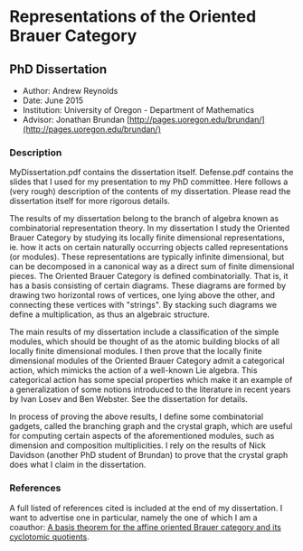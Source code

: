 # Representations of the Oriented Brauer Category

## PhD Dissertation

* Author: Andrew Reynolds
* Date: June 2015
* Institution: University of Oregon - Department of Mathematics
* Advisor: Jonathan Brundan [http://pages.uoregon.edu/brundan/](http://pages.uoregon.edu/brundan/)

### Description

MyDissertation.pdf contains the dissertation itself. Defense.pdf contains the slides that I used for my presentation to my PhD committee. Here follows a (very rough) description of the contents of my dissertation. Please read the dissertation itself for more rigorous details.

The results of my dissertation belong to the branch of algebra known as combinatorial representation theory. In my dissertation I study the Oriented Brauer Category by studying its locally finite dimensional representations, ie. how it acts on certain naturally occurring objects called representations (or modules). These representations are typically infinite dimensional, but can be decomposed in a canonical way as a direct sum of finite dimensional pieces. The Oriented Brauer Category is defined combinatorially. That is, it has a basis consisting of certain diagrams. These diagrams are formed by drawing two horizontal rows of vertices, one lying above the other, and connecting these vertices with "strings". By stacking such diagrams we define a multiplication, as thus an algebraic structure.

The main results of my dissertation include a classification of the simple modules, which should be thought of as the atomic building blocks of all locally finite dimensional modules. I then prove that the locally finite dimensional modules of the Oriented Brauer Category admit a categorical action, which mimicks the action of a well-known Lie algebra. This categorical action has some special properties which make it an example of a generalization of some notions introduced to the literature in recent years by Ivan Losev and Ben Webster. See the dissertation for details.

In process of proving the above results, I define some combinatorial gadgets, called the branching graph and the crystal graph, which are useful for computing certain aspects of the aforementioned modules, such as dimension and composition multiplicities. I rely on the results of Nick Davidson (another PhD student of Brundan) to prove that the crystal graph does what I claim in the dissertation.

### References

A full listed of references cited is included at the end of my dissertation. I want to advertise one in particular, namely the one of which I am a coauthor: [A basis theorem for the affine oriented Brauer category and its cyclotomic quotients](http://arxiv.org/abs/1404.6574).
